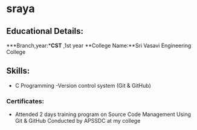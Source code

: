 # sraya

## Educational Details:

***Branch,year:***CST** ,1st year
**College Name:**Sri Vasavi Engineering College
## Skills:

- C Programming
-Version control system (Git & GitHub)
### Certificates:
- Attended 2 days training  program on Source Code Management 
Using Git & GitHub Conducted by APSSDC at my college
